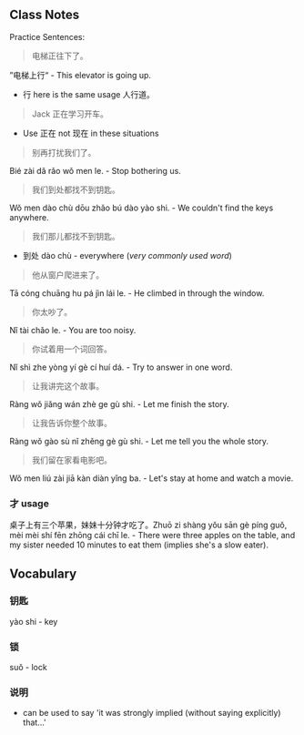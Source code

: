 
## Class Notes

Practice Sentences:

> 电梯正往下了。

”电梯上行“ - This elevator is going up.

- 行 here is the same usage 人行道。

> Jack 正在学习开车。

- Use 正在 not 现在 in these situations

> 别再打扰我们了。

Bié zài dǎ rǎo wǒ men le. - Stop bothering us.

> 我们到处都找不到钥匙。

Wǒ men dào chù dōu zhǎo bú dào yào shi. - We couldn't find the keys anywhere.

> 我们那儿都找不到钥匙。

- 到处 dào chù - everywhere (_very commonly used word_)

> 他从窗户爬进来了。

Tā cóng chuāng hu pá jìn lái le. - He climbed in through the window.

> 你太吵了。

Nǐ tài chǎo le. - You are too noisy.

> 你试着用一个词回答。

Nǐ shì zhe yòng yí gè cí huí dá. - Try to answer in one word.

> 让我讲完这个故事。

Ràng wǒ jiǎng wán zhè ge gù shi. - Let me finish the story.

> 让我告诉你整个故事。

Ràng wǒ gào sù nǐ zhěng gè gù shi. - Let me tell you the whole story.

> 我们留在家看电影吧。

Wǒ men liú zài jiā kàn diàn yǐng ba. - Let's stay at home and watch a movie.

### 才 usage

桌子上有三个苹果，妹妹十分钟才吃了。Zhuō zi shàng yǒu sān gè píng guǒ, mèi mèi shí fēn zhōng cái chī le. - There were three apples on the table, and my sister needed 10 minutes to eat them (implies she's a slow eater).

## Vocabulary

### 钥匙

yào shi - key

### 锁

suǒ - lock

### 说明

- can be used to say 'it was strongly implied (without saying explicitly) that...'
